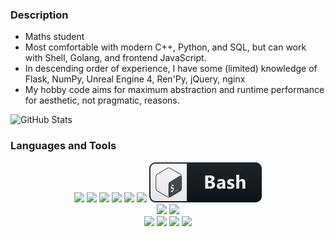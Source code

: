 ### Description

* Maths student
* Most comfortable with modern C++, Python, and SQL, but can work with Shell, Golang, and frontend JavaScript.
* In descending order of experience, I have some (limited) knowledge of Flask, NumPy, Unreal Engine 4, Ren'Py, jQuery, nginx
* My hobby code aims for maximum abstraction and runtime performance for aesthetic, not pragmatic, reasons.

![GitHub Stats](https://github-readme-stats.vercel.app/api?username=NotCompsky&show_icons=true&hide_border=true)

### Languages and Tools

<p align="center">
 <img src="https://img.shields.io/badge/c%20-%2300599C.svg?&style=for-the-badge&logo=c&logoColor=white"/>
 <img src="https://img.shields.io/badge/c++%20-%2300599C.svg?&style=for-the-badge&logo=c%2B%2B&logoColor=white"/>
 <img src="https://img.shields.io/badge/python-%233776AB.svg?&style=flat-square&logo=python&logoColor=white"/>
 <img src="https://img.shields.io/badge/go-%2300ADD8.svg?&style=for-the-badge&logo=go&logoColor=white"/>
 <img src="https://img.shields.io/badge/shell_script%20-%23121011.svg?&style=for-the-badge&logo=gnu-bash&logoColor=white"/>
 <img src="https://img.shields.io/badge/javascript%20-%23323330.svg?&style=for-the-badge&logo=javascript&logoColor=%23F7DF1E"/>
 <img src="https://raw.githubusercontent.com/MikeCodesDotNET/ColoredBadges/master/svg/dev/tools/bash.svg"/>
 <br>
 <img src="https://img.shields.io/badge/linux-%23ff5500.svg?&style=for-the-badge&logo=linux&logoColor=white"/>
 <img src="https://img.shields.io/badge/windows%2010-%230078d6.svg?&style=for-the-badge&logo=windows&logoColor=white"/>
 <br>
 <img src="https://img.shields.io/badge/qt-%2341cd52.svg?&style=for-the-badge&logo=qt&logoColor=white"/>
 <img src="https://img.shields.io/badge/flask%20-%23000.svg?&style=for-the-badge&logo=flask&logoColor=white"/>
 <img src="https://img.shields.io/badge/mysql-%2300f.svg?&style=for-the-badge&logo=mysql&logoColor=white"/>
 <img src="https://img.shields.io/badge/sqlite-%2307405e.svg?&style=for-the-badge&logo=sqlite&logoColor=white"/>
</p>
